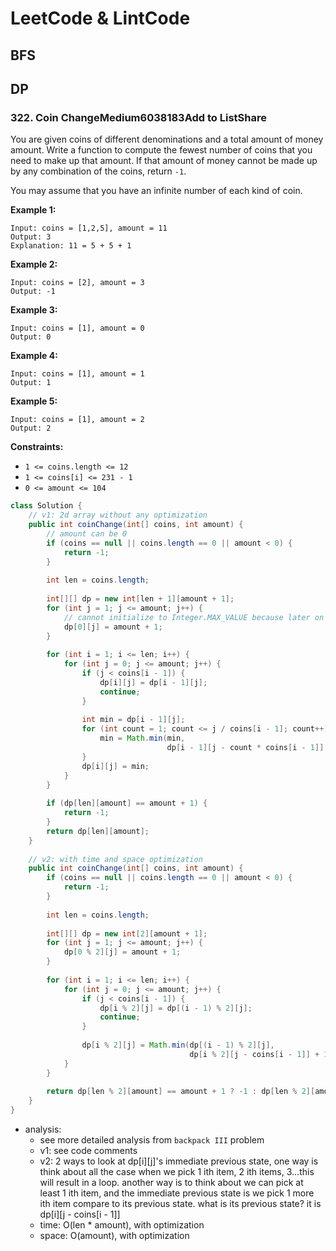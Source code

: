 # LeetCode & LintCode

## BFS

## DP

### 322. Coin ChangeMedium6038183Add to ListShare

You are given coins of different denominations and a total amount of money amount. Write a function to compute the fewest number of coins that you need to make up that amount. If that amount of money cannot be made up by any combination of the coins, return `-1`.

You may assume that you have an infinite number of each kind of coin.

**Example 1:**

```text
Input: coins = [1,2,5], amount = 11
Output: 3
Explanation: 11 = 5 + 5 + 1
```

**Example 2:**

```text
Input: coins = [2], amount = 3
Output: -1
```

**Example 3:**

```text
Input: coins = [1], amount = 0
Output: 0
```

**Example 4:**

```text
Input: coins = [1], amount = 1
Output: 1
```

**Example 5:**

```text
Input: coins = [1], amount = 2
Output: 2
```

**Constraints:**

* `1 <= coins.length <= 12`
* `1 <= coins[i] <= 231 - 1`
* `0 <= amount <= 104`

```java
class Solution {
    // v1: 2d array without any optimization
    public int coinChange(int[] coins, int amount) {
        // amount can be 0
        if (coins == null || coins.length == 0 || amount < 0) {
            return -1;
        }
        
        int len = coins.length;
        
        int[][] dp = new int[len + 1][amount + 1];
        for (int j = 1; j <= amount; j++) {
            // cannot initialize to Integer.MAX_VALUE because later on we will potentially add some count to previous state, and count can be as large as 2^31 - 1, which will result in overflow.
            dp[0][j] = amount + 1;
        } 
        
        for (int i = 1; i <= len; i++) {
            for (int j = 0; j <= amount; j++) {
                if (j < coins[i - 1]) {
                    dp[i][j] = dp[i - 1][j];
                    continue;
                }
                
                int min = dp[i - 1][j];
                for (int count = 1; count <= j / coins[i - 1]; count++) {
                    min = Math.min(min,
                                   dp[i - 1][j - count * coins[i - 1]] + count);
                }
                dp[i][j] = min;
            }
        }
        
        if (dp[len][amount] == amount + 1) {
            return -1;
        }
        return dp[len][amount];
    }
    
    // v2: with time and space optimization
    public int coinChange(int[] coins, int amount) {
        if (coins == null || coins.length == 0 || amount < 0) {
            return -1;
        }
        
        int len = coins.length;
        
        int[][] dp = new int[2][amount + 1];
        for (int j = 1; j <= amount; j++) {
            dp[0 % 2][j] = amount + 1;
        } 
        
        for (int i = 1; i <= len; i++) {
            for (int j = 0; j <= amount; j++) {
                if (j < coins[i - 1]) {
                    dp[i % 2][j] = dp[(i - 1) % 2][j];
                    continue;
                }
                
                dp[i % 2][j] = Math.min(dp[(i - 1) % 2][j],
                                        dp[i % 2][j - coins[i - 1]] + 1);
            }
        }
        
        return dp[len % 2][amount] == amount + 1 ? -1 : dp[len % 2][amount];
    }
}
```



* analysis:
  * see more detailed analysis from `backpack III` problem
  * v1: see code comments
  * v2: 2 ways to look at dp\[i\]\[j\]'s immediate previous state, one way is think about all the case when we pick 1 ith item, 2 ith items, 3...this will result in a loop. another way is to think about we can pick at least 1 ith item, and the immediate previous state is we pick 1 more ith item compare to its previous state. what is its previous state? it is dp\[i\]\[j - coins\[i - 1\]\]
  * time: O\(len \* amount\), with optimization
  * space: O\(amount\), with optimization




